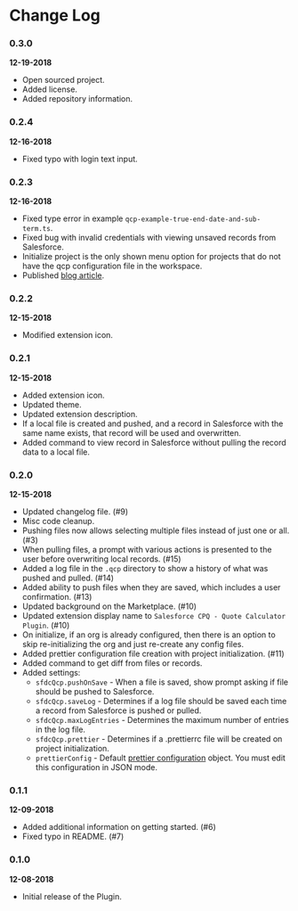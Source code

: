 # Change Log

### 0.3.0
**12-19-2018**
- Open sourced project.
- Added license.
- Added repository information.

### 0.2.4
**12-16-2018**
- Fixed typo with login text input.

### 0.2.3
**12-16-2018**
- Fixed type error in example `qcp-example-true-end-date-and-sub-term.ts`.
- Fixed bug with invalid credentials with viewing unsaved records from Salesforce.
- Initialize project is the only shown menu option for projects that do not have the qcp configuration file in the workspace.
- Published [blog article](https://medium.com/@paustint/getting-started-with-the-salesforce-cpq-quote-calculator-plugin-vscode-extension-718306ff40d4).

### 0.2.2
**12-15-2018**
- Modified extension icon.

### 0.2.1
**12-15-2018**
- Added extension icon.
- Updated theme.
- Updated extension description.
- If a local file is created and pushed, and a record in Salesforce with the same name exists, that record will be used and overwritten.
- Added command to view record in Salesforce without pulling the record data to a local file.

### 0.2.0
**12-15-2018**
- Updated changelog file. (#9)
- Misc code cleanup.
- Pushing files now allows selecting multiple files instead of just one or all. (#3)
- When pulling files, a prompt with various actions is presented to the user before overwriting local records. (#15)
- Added a log file in the `.qcp` directory to show a history of what was pushed and pulled. (#14)
- Added ability to push files when they are saved, which includes a user confirmation. (#13)
- Updated background on the Marketplace. (#10)
- Updated extension display name to `Salesforce CPQ - Quote Calculator Plugin`. (#10)
- On initialize, if an org is already configured, then there is an option to skip re-initializing the org and just re-create any config files.
- Added prettier configuration file creation with project initialization. (#11)
- Added command to get diff from files or records.
- Added settings:
  - `sfdcQcp.pushOnSave` - When a file is saved, show prompt asking if file should be pushed to Salesforce.
  - `sfdcQcp.saveLog` - Determines if a log file should be saved each time a record from Salesforce is pushed or pulled.
  - `sfdcQcp.maxLogEntries` - Determines the maximum number of entries in the log file.
  - `sfdcQcp.prettier` - Determines if a .prettierrc file will be created on project initialization.
  - `prettierConfig` - Default [prettier configuration](https://prettier.io/docs/en/configuration.html) object. You must edit this configuration in JSON mode.

### 0.1.1
**12-09-2018**
- Added additional information on getting started. (#6)
- Fixed typo in README. (#7)

### 0.1.0
**12-08-2018**
- Initial release of the Plugin.